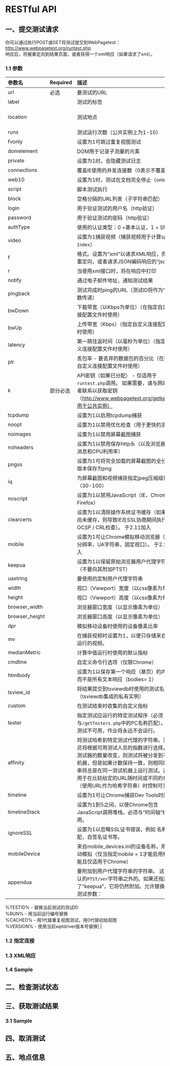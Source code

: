 # RESTful API

## 一、提交测试请求
你可以通过执行POST或GET将测试提交到WebPagetest：http://www.webpagetest.org/runtest.php  
响应后，将被重定向到结果页面，或者获得一个xml响应（如果请求了xml）。
### 1.1 参数
| 参数名        | Required  | 描述 | 默认值 |
| :------------|---------------|:-------------|----------|
| url          | 必选 | 要测试的URL | |
| label        |     | 测试的标签   | |
| location     |     | 测试地点     | Dulles 5Mbps Cable |
| runs         |     | 测试运行次数（公共实例上为1-10） | 1 |
| fvonly       |     | 设置为1可跳过重复视图测试   | 0 |
| domelement   |     | DOM用于记录子测量的元素   |  |
| private      |     | 设置为1时，会隐藏测试日志   | 0 |
| connections  |     | 覆盖IE使用的并发连接数（0表示不覆盖）   | 0 |
| web10        |     | 设置为1时，测试在文档完全停止（onload）   | 0 |
| script       |     | 脚本测试执行   |  |
| block        |     | 空格分隔的URL列表（子字符串匹配）   |  |
| login        |     | 用于验证测试的用户名（http验证）   |  |
| password     |     | 用于验证测试的密码（http验证）   |  |
| authType     |     | 使用的认证类型：0 =基本认证，1 = SNS   | 0 |
| video        |     | 设置为1捕获视频（捕获视频用于计算`Speed Index`）   | 0 |
| f            |     | 格式。设置为“xml”以请求XML响应，而不是重定向，或者请求JSON编码响应的“json”   |  |
| r            |     | 当使用xml接口时，将在响应中打印   |  |
| notify       |     | 通过电子邮件地址，通知测试结果   |  |
| pingback     |     | 测试完成时ping的URL（测试ID将作为“id”参数传递）   |  |
| bwDown       |     | 下载带宽（以Kbps为单位）（在指定自定义连接配置文件时使用）   |  |
| bwUp         |     | 上传带宽（Kbps）（指定自定义连接配置文件时使用）   |  |
| latency      |     | 第一跳往返时间（以毫秒为单位）（指定自定义连接配置文件时使用）   |  |
| plr          |     | 丢包率 - 要丢弃的数据包的百分比（在指定自定义连接配置文件时使用）   |  
| k            |部分必选| API密钥（如果已分配） - 仅适用于`runtest.php`调用。 如果需要，请与网站所有者联系以获取密钥（http://www.webpagetest.org/getkey.php用于公共实例）|  |
| tcpdump      |     | 设置为1以启用tcpdump捕获   | 0 |
| noopt        |     | 设置为1以禁用优化检查（用于更快的测试）   | 0 |
| noimages     |     | 设置为1以禁用屏幕截图捕获   | 0 |
| noheaders    |     | 设置为1以禁用保存http头（以及浏览器状态消息和CPU利用率）   | 0 |
| pngss        |     | 设置为1可将完全加载的屏幕截图的全分辨率版本保存为png   |  |
| iq           |     | 为屏幕截图和视频捕获指定jpeg压缩级别（30-100）   |  |
| noscript     |     | 设置为1以禁用JavaScript（IE，Chrome，Firefox）   |  |
| clearcerts   |     | 设置为1以清除操作系统证书缓存（如果证书尚未缓存，则导致IE在SSL协商期间执行OCSP / CRL检查）。 于2.11加入   | 0 |
| mobile       |     | 设置为1可让Chrome模拟移动浏览器（屏幕分辨率，UA字符串，固定视口）。 于2.11加入   | 0 |
| keepua       |     | 设置为1以保留原始浏览器用户代理字符串（不要向其附加PTST）   |  |
| uastring     |     | 要使用的定制用户代理字符串   |  |
| width        |     | 视口（Viewport）宽度（以css像素为单位）   |  |
| height       |     | 视口（Viewport）高度（以css像素为单位）   |  |
|browser_width |     | 浏览器窗口宽度（以显示像素为单位）   |  |
|browser_height|     | 浏览器窗口高度（以显示像素为单位）   |  |
| dpr          |     | 模拟移动设备时使用的设备像素比率   |  |
| mv           |     | 在捕获视频时设置为1，以便只存储来自中值运行的视频。   | 0 |
| medianMetric |     | 计算中值运行时使用的默认指标   | loadTime |
| cmdline      |     | 自定义命令行选项（仅限Chrome）   |  |
| htmlbody     |     | 设置为1以保存第一个响应（基页）的内容，而不是所有文本响应（bodies= 1）   |  |
| tsview_id    |     | 将结果提交到tsviewdb时使用的测试名称（tsviewdb集成的私有实例）   |  |
| custom       |     | 在测试结束时收集的自定义指标   |  |
| tester       |     | 指定测试应运行的特定测试程序（必须与`/getTesters.php`中的PC名称匹配）。如果测试不可用，作业将永远不会运行。   |  |
| affinity     |     | 将测试哈希到特定测试代理的字符串。测试人员将根据可用测试人员的指数进行选择。如果测试器的数量改变，则测试将被分发到不同的机器，但是如果计数保持一致，则相同的字符串将总是在同一测试机器上运行测试。这可以用于在比较给定的URL随时间或不同的参数（使用URL作为哈希字符串）时控制可变性。   |  |
| timeline     |     | 设置为1可让Chrome捕获Dev Tools时间轴   | 0 |
|timelineStack |     | 设置为1到5之间，以使Chrome包含JavaScript调用堆栈。必须与“时间轴”结合使用。   | 0 |
| ignoreSSL    |     | 设置为1以忽略SSL证书错误，例如 名称不匹配，自签名证书等。   | 0 |
| mobileDevice |     | 来自mobile_devices.ini的设备名称，用于移动模拟（仅当指定mobile = 1才能启用模拟功能且仅适用于Chrome）   |  |
| appendua     |     | 要附加到用户代理字符串的字符串。 这是默认的`PTST/ver`字符串之外的。如果还指定了“keepua”，它将仍然附加。允许替换一些测试参数：  
%TESTID% - 替换当前测试的测试ID  
%RUN% - 用当前运行编号替换  
%CACHED% - 用1代替重复视图测试，用0代替初始视图  
%VERSION% - 使用当前wptdriver版本号替换|  |

### 1.2 指定连接
### 1.3 XML响应
### 1.4 Sample

## 二、检查测试状态
## 三、获取测试结果
### 3.1 Sample
## 四、取消测试
## 五、地点信息
